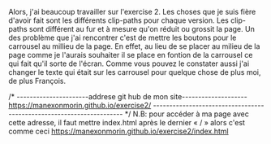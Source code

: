 Alors, j'ai beaucoup travailler sur l'exercise 2. 
Les choses que je suis fière d'avoir fait sont les différents clip-paths pour chaque version. Les clip-paths sont différent au fur et à mesure qu'on réduit ou grossit la page.
Un des problème que j'ai rencontrer c'est de mettre les boutons pour le carrousel au millieu de la page. En effet, au lieu de se placer au milieu de la page comme je l'aurais souhaiter il se place en fontion de la carrousel ce qui fait qu'il sorte de l'écran.
Comme vous pouvez le constater aussi j'ai changer le texte qui était sur les carrousel pour quelque chose de plus moi, de plus François.

/* ----------------------addrese git hub de mon site--------------------
https://manexonmorin.github.io/exercise2/
--------------------------------------------------------------------- */
N.B: pour accéder à ma page avec cette adresse, il faut mettre index.html après le dernier « / » alors c'est comme ceci
https://manexonmorin.github.io/exercise2/index.html